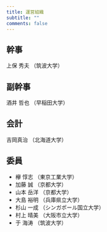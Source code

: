 ```yaml
---
title: 運営組織
subtitle: ""
comments: false
---
```


## 幹事

上保 秀夫 （筑波大学）

## 副幹事

酒井 哲也 （早稲田大学）

## 会計

吉岡真治 （北海道大学）

## 委員

- 欅 惇志 （東京工業大学）
- 加藤 誠 （京都大学）
- 山本 岳洋 （京都大学）
- 大島 裕明 （兵庫県立大学）
- 杉山 一成 （シンガポール国立大学）
- 村上 晴美 （大阪市立大学）
- 于 海涛 （筑波大学）
